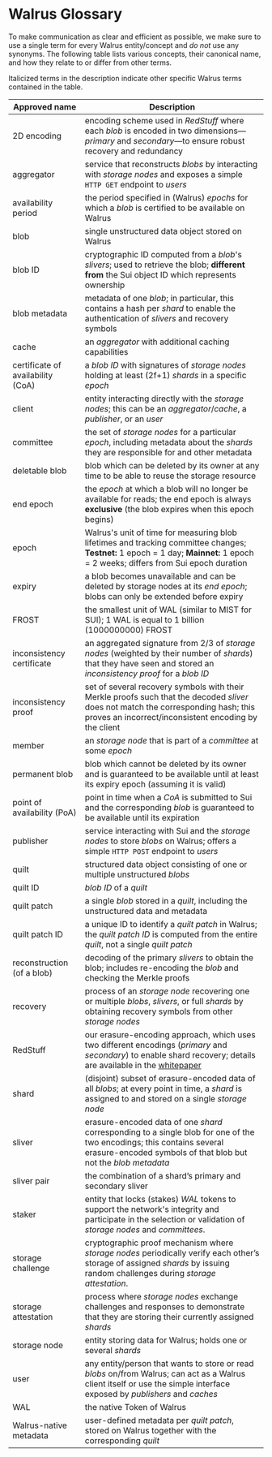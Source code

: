 # Walrus Glossary

To make communication as clear and efficient as possible, we make sure to use a single term for
every Walrus entity/concept and *do not* use any synonyms. The following table lists various
concepts, their canonical name, and how they relate to or differ from other terms.

Italicized terms in the description indicate other specific Walrus terms contained in the table.

| Approved name                     | Description                                                                                                                                                                                 |
|-----------------------------------|---------------------------------------------------------------------------------------------------------------------------------------------------------------------------------------------|
| 2D encoding                       | encoding scheme used in *RedStuff* where each *blob* is encoded in two dimensions—*primary* and *secondary*—to ensure robust recovery and redundancy                                        |
| aggregator                        | service that reconstructs *blobs* by interacting with *storage nodes* and exposes a simple `HTTP GET` endpoint to *users*                                                                   |
| availability period               | the period specified in (Walrus) *epochs* for which a *blob* is certified to be available on Walrus                                                                                         |
| blob                              | single unstructured data object stored on Walrus                                                                                                                                            |
| blob ID                           | cryptographic ID computed from a *blob*'s *slivers*; used to retrieve the blob; **different from** the Sui object ID which represents ownership                                             |
| blob metadata                     | metadata of one *blob*; in particular, this contains a hash per *shard* to enable the authentication of *slivers* and recovery symbols                                                      |
| cache                             | an *aggregator* with additional caching capabilities                                                                                                                                        |
| certificate of availability (CoA) | a *blob ID* with signatures of *storage nodes* holding at least \(2f+1\) *shards* in a specific *epoch*                                                                                     |
| client                            | entity interacting directly with the *storage nodes*; this can be an *aggregator*/*cache*, a *publisher*, or an *user*                                                                      |
| committee                         | the set of *storage nodes* for a particular *epoch*, including metadata about the *shards* they are responsible for and other metadata                                                      |
| deletable blob                    | blob which can be deleted by its owner at any time to be able to reuse the storage resource                                                                                                 |
| end epoch                         | the *epoch* at which a blob will no longer be available for reads; the end epoch is always **exclusive** (the blob expires when this epoch begins)                                          |
| epoch                             | Walrus's unit of time for measuring blob lifetimes and tracking committee changes; **Testnet:** 1 epoch = 1 day; **Mainnet:** 1 epoch = 2 weeks; differs from Sui epoch duration           |
| expiry                            | a blob becomes unavailable and can be deleted by storage nodes at its *end epoch*; blobs can only be extended before expiry                                                                 |
| FROST                             | the smallest unit of WAL (similar to MIST for SUI); 1 WAL is equal to 1 billion (1000000000) FROST                                                                                          |
| inconsistency certificate         | an aggregated signature from 2/3 of *storage nodes* (weighted by their number of *shards*) that they have seen and stored an *inconsistency proof* for a *blob ID*                          |
| inconsistency proof               | set of several recovery symbols with their Merkle proofs such that the decoded *sliver* does not match the corresponding hash; this proves an incorrect/inconsistent encoding by the client |
| member                            | an *storage node* that is part of a *committee* at some *epoch*                                                                                                                             |
| permanent blob                    | blob which cannot be deleted by its owner and is guaranteed to be available until at least its expiry epoch (assuming it is valid)                                                          |
| point of availability (PoA)       | point in time when a *CoA* is submitted to Sui and the corresponding *blob* is guaranteed to be available until its expiration                                                              |
| publisher                         | service interacting with Sui and the *storage nodes* to store *blobs* on Walrus; offers a simple `HTTP POST` endpoint to *users*                                                            |
| quilt                             | structured data object consisting of one or multiple unstructured *blobs*                                                                                                                   |
| quilt ID                          | *blob ID* of a *quilt*                                                                                                                                                                      |
| quilt patch                       | a single *blob* stored in a *quilt*, including the unstructured data and metadata                                                                                                           |
| quilt patch ID                    | a unique ID to identify a *quilt patch* in Walrus; the *quilt patch ID* is computed from the entire *quilt*, not a single *quilt patch*                                                     |
| reconstruction (of a blob)        | decoding of the primary *slivers* to obtain the blob; includes re-encoding the *blob* and checking the Merkle proofs                                                                        |
| recovery                          | process of an *storage node* recovering one or multiple *blobs*, *slivers*, or full *shards* by obtaining recovery symbols from other *storage nodes*                                       |
| RedStuff                          | our erasure-encoding approach, which uses two different encodings (*primary* and *secondary*) to enable shard recovery; details are available in the [whitepaper](./walrus.pdf)             |
| shard                             | (disjoint) subset of erasure-encoded data of all *blobs*; at every point in time, a *shard* is assigned to and stored on a single *storage node*                                            |
| sliver                            | erasure-encoded data of one *shard* corresponding to a single blob for one of the two encodings; this contains several erasure-encoded symbols of that blob but not the *blob metadata*     |
| sliver pair                       | the combination of a shard’s primary and secondary sliver                                                                                                                                   |
| staker                            | entity that locks (stakes) *WAL* tokens to support the network's integrity and participate in the selection or validation of *storage nodes* and *committees*.                              |
| storage challenge                 | cryptographic proof mechanism where *storage nodes* periodically verify each other’s storage of assigned *shards* by issuing random challenges during *storage attestation*.                |
| storage attestation               | process where *storage nodes* exchange challenges and responses to demonstrate that they are storing their currently assigned *shards*                                                      |
| storage node                      | entity storing data for Walrus; holds one or several *shards*                                                                                                                               |
| user                              | any entity/person that wants to store or read *blobs* on/from Walrus; can act as a Walrus client itself or use the simple interface exposed by *publishers* and *caches*                    |
| WAL                               | the native Token of Walrus                                                                                                                                                                  |
| Walrus-native metadata            | user-defined metadata per *quilt patch*, stored on Walrus together with the corresponding *quilt*                                                                                           |
